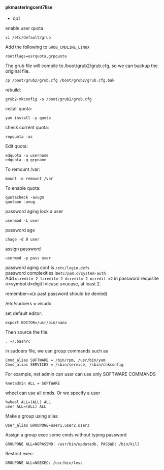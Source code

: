 #### pkmasteringcent7lise
- cp1

enable user quota
```
vi /etc/default/grub
```
Add the following to ```GRUB_CMDLINE_LINUX```
```
rootflags=usrquota,grpquota
```

The grub file will compile to /boot/grub2/grub.cfg, so we can backup the original file.
```
cp /boot/grub2/grub.cfg /boot/grub2/grub.cfg.bak
```
rebuild:
```
grub2-mkconfig -o /boot/grub2/grub.cfg
```
install quota:
```
yum install -y quota
```
check current quota:
```
repquota -as
```

Edit quota:
```
edquota -u username
edquota -g grpname
```

To remount /var:
```
mount -o remount /var
```
To enable quota:
```
quotacheck -avugm
quotaon -avug
```

password aging
lock a user
```
usermod -L user
```
password age
```
chage -d 0 user
```
assign password
```
usermod -p pass user
```
password aging conf is ```/etc/login.defs```  
password complexities is```etc/pam.d/system-auth```  
Add ```ucredit=-2 lcredit=-2 dcredit=-2 ocredit-=2``` in password requisite  
o=symbol d=digit l=lcase u=ucase, at least 2.  

remember=x(x past password should be denied)  


/etc/sudoers = visudo

set default editor:
```
export EDITOR=/usr/bin/nano
```
Then source the file:
```
. ~/.bashrc
```
in sudoers file, we can group commands such as
```
Cmnd_alias SOFTWARE = /bin/rpm, /usr/bin/yum
Cmnd_alias SERVICES = /sbin/service, /sbin/chkconfig
```
For example, net admin can user can use only SOFTWARE COMMANDS
```
%netadmin ALL = SOFTWARE
```
wheel can use all cmds. Or we specify a user
```
%wheel ALL=(ALL) ALL
user ALL=(ALL) ALL
```
Make a group using alias:
```
User_alias GROUPONE=user1,user2,user3
```
Assign a group exec some cmds without typing password
```
GROUPONE ALL=NOPASSWD: /usr/bin/updatedb, PASSWD: /bin/kill
```
Restrict exec:
```
GROUPONE ALL=NOEXEC: /usr/bin/less
```
